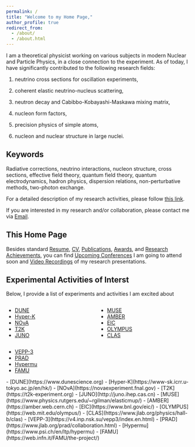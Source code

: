 ```yaml
---
permalink: /
title: "Welcome to my Home Page,"
author_profile: true
redirect_from: 
  - /about/
  - /about.html
---
```


I am a theoretical physicist working on various subjects in modern Nuclear and Particle Physics, in a close connection to the experiment. As of today, I have significantly contributed to the following research fields: 

1) neutrino cross sections for oscillation experiments,

2) coherent elastic neutrino-nucleus scattering,

3) neutron decay and Cabibbo-Kobayashi-Maskawa mixing matrix,
  
4) nucleon form factors,

5) precision physics of simple atoms,

6) nucleon and nuclear structure in large nuclei.

Keywords
------
Radiative corrections, neutrino interactions, nucleon structure, cross sections, effective field theory, quantum field theory, quantum electrodynamics, hadron physics, dispersion relations, non-perturbative methods, two-photon exchange.

For a detailed description of my research activities, please follow [this link](https://tomalak7.github.io/achievements).

If you are interested in my research and/or collaboration, please contact me via [Email](mailto:sashatomalak@icloud.com).

This Home Page
------

Besides standard [Resume](https://tomalak7.github.io/resume), [CV](https://tomalak7.github.io/cv), [Publications](https://tomalak7.github.io/publications), [Awards](https://tomalak7.github.io/awards), and [Research Achievements](https://tomalak7.github.io/achievements), you can find [Upcoming Conferences](https://tomalak7.github.io/conferences) I am going to attend soon and [Video Recordings](https://tomalak7.github.io/records) of my research presentations.


Experimental Activities of Interst
------

Below, I provide a list of experiments and activities I am excited about
<div style="display: flex; flex-wrap: wrap; justify-content: space-between;">

<div style="flex: 1; min-width: 200px; margin-right: 20px;">

- [DUNE](https://www.dunescience.org)  
- [Hyper-K](https://www-sk.icrr.u-tokyo.ac.jp/en/hk/)  
- [NOvA](https://novaexperiment.fnal.gov)  
- [T2K](https://t2k-experiment.org)  
- [JUNO](http://juno.ihep.cas.cn)

</div>

<div style="flex: 1; min-width: 200px; margin-right: 20px;">

- [MUSE](https://www.physics.rutgers.edu/~rgilman/elasticmup/)  
- [AMBER](https://amber.web.cern.ch)  
- [EIC](https://www.bnl.gov/eic/)  
- [OLYMPUS](https://web.mit.edu/olympus/)  
- [CLAS](https://www.jlab.org/physics/hall-b/clas)

</div>

<div style="flex: 1; min-width: 200px;">

- [VEPP-3](https://v4.inp.nsk.su/vepp3/index.en.html)  
- [PRAD](https://www.jlab.org/prad/collaboration.html)  
- [Hypermu](https://www.psi.ch/en/ltp/hypermu)  
- [FAMU](https://web.infn.it/FAMU/the-project/)

</div>

</div>
- [DUNE](https://www.dunescience.org)
- [Hyper-K](https://www-sk.icrr.u-tokyo.ac.jp/en/hk/)
- [NOvA](https://novaexperiment.fnal.gov)
- [T2K](https://t2k-experiment.org)
- [JUNO](http://juno.ihep.cas.cn)
- [MUSE](https://www.physics.rutgers.edu/~rgilman/elasticmup/)
- [AMBER](https://amber.web.cern.ch)
- [EIC](https://www.bnl.gov/eic/)
- [OLYMPUS](https://web.mit.edu/olympus/)
- [CLAS](https://www.jlab.org/physics/hall-b/clas)
- [VEPP-3](https://v4.inp.nsk.su/vepp3/index.en.html)
- [PRAD](https://www.jlab.org/prad/collaboration.html)
- [Hypermu](https://www.psi.ch/en/ltp/hypermu)
- [FAMU](https://web.infn.it/FAMU/the-project/)


<!---
Projects and Jobs
------
If you are highly motivated-bachelor/master/PhD student, or postdocs and seeking for opportunities to continue research, please do not hesitate to contact me via [Email](mailto:sashatomalak@icloud.com).
--->
